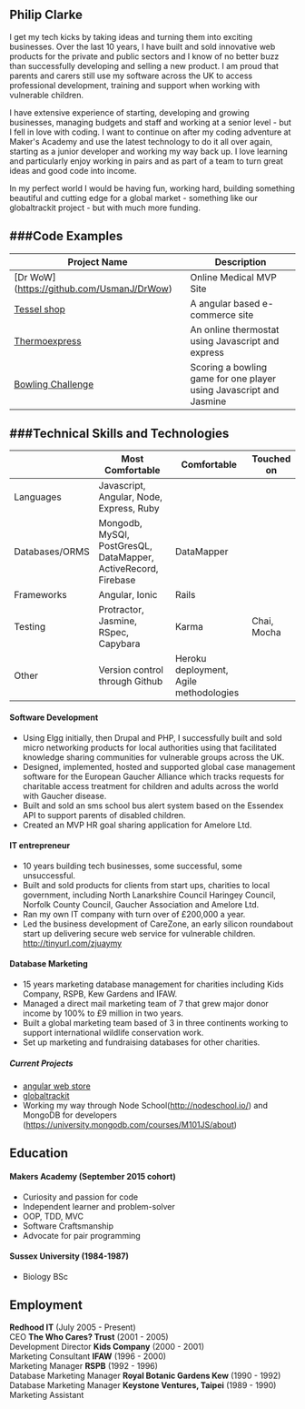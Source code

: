 ## Philip Clarke

I get my tech kicks by taking ideas and turning them into exciting businesses.  Over the last 10 years, I have built and sold innovative web products for the private and public sectors and I know of no better buzz than successfully developing and selling a new product. I am proud that parents and carers still use my software across the UK to access professional development, training and support when working with vulnerable children.  

I have extensive experience of starting, developing and growing businesses, managing budgets and staff and working at a senior level - but I fell in love with coding.  I want to continue on after my coding adventure at Maker's Academy and use the latest technology to do it all over again, starting as a junior developer and working my way back up. I love learning and particularly enjoy working in pairs and as part of a team to turn great ideas and good code into income.  

In my perfect world I would be having fun, working hard, building something beautiful and cutting edge for a global market - something like our globaltrackit project - but with much more funding.

###Code Examples
-------------
|Project Name | Description |
|-------------|-------------|
|[Dr WoW] (https://github.com/UsmanJ/DrWow)|Online Medical MVP Site|
|[Tessel shop](https://github.com/phillipclarke29/tessel)|A angular based e-commerce site|
|[Thermoexpress](https://github.com/phillipclarke29/thermoexpress)|An online thermostat using Javascript and express|
|[Bowling Challenge](https://github.com/phillipclarke29/bowling-challenge1)|Scoring a bowling game for one player using Javascript and Jasmine|

###Technical Skills and Technologies
---------------------------------
| |Most Comfortable|Comfortable|Touched on|
|---------|----------------|-------------------|------------------------------|
|Languages|Javascript, Angular, Node, Express, Ruby
|Databases/ORMS|Mongodb, MySQl, PostGresQL, DataMapper, ActiveRecord, Firebase| DataMapper                |
|Frameworks|Angular, Ionic |Rails|                    |
|Testing|Protractor, Jasmine, RSpec, Capybara|Karma| Chai, Mocha|
|Other|Version control through Github|Heroku deployment, Agile methodologies| |


#### Software Development

- Using Elgg initially, then Drupal and PHP, I successfully built and sold micro networking products for local authorities using that facilitated knowledge sharing communities for vulnerable groups across the UK.
- Designed, implemented, hosted and supported global case management software for the European Gaucher Alliance which tracks requests for charitable access treatment for children and adults across the world with Gaucher disease.
- Built and sold an sms school bus alert system based on the Essendex API to support parents of disabled children.
- Created an MVP HR goal sharing application for Amelore Ltd.


#### IT entrepreneur

- 10 years building tech businesses, some successful, some unsuccessful.
- Built and sold products for clients from start ups, charities to local government, including North Lanarkshire Council Haringey Council, Norfolk County Council, Gaucher Association and Amelore Ltd.
- Ran my own IT company with turn over of £200,000 a year.
- Led the business development of CareZone, an early silicon roundabout start up delivering secure web service for vulnerable children. http://tinyurl.com/zjuaymy


#### Database Marketing

- 15 years marketing database management for charities including Kids Company, RSPB, Kew Gardens and IFAW.
- Managed a direct mail marketing team of 7 that grew major donor income by 100% to £9 million in two years.
- Built a global marketing team based of 3 in three continents working to support international wildlife conservation work.
- Set up marketing and fundraising databases for other charities.

##### Current Projects

- [angular web store](http://www.tessel.co.uk)
- [globaltrackit](http://www.globaltrackit.com)
- Working my way through Node School(http://nodeschool.io/) and MongoDB for developers (https://university.mongodb.com/courses/M101JS/about)


## Education

#### Makers Academy (September 2015 cohort)

- Curiosity and passion for code
- Independent learner and problem-solver
- OOP, TDD, MVC
- Software Craftsmanship
- Advocate for pair programming

#### Sussex University (1984-1987)

- Biology BSc

## Employment

**Redhood IT** (July 2005 - Present)    
CEO
**The Who Cares? Trust** (2001 - 2005)   
Development Director
**Kids Company** (2000 - 2001)   
Marketing Consultant
**IFAW** (1996 - 2000)   
Marketing Manager
**RSPB** (1992 - 1996)   
Database Marketing Manager
**Royal Botanic Gardens Kew** (1990 - 1992)   
Database Marketing Manager
**Keystone Ventures, Taipei** (1989 - 1990)   
Marketing Assistant
